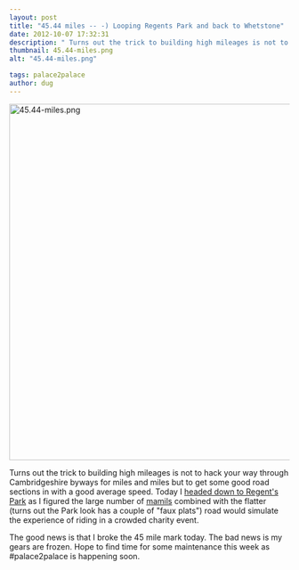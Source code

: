 ```yaml
---
layout: post
title: "45.44 miles -- -) Looping Regents Park and back to Whetstone"
date: 2012-10-07 17:32:31
description: " Turns out the trick to building high mileages is not to hack your way through Cambridgeshire byways for miles and miles but to get some good road sections in with a good average speed. Today I headed down to&#8230;"
thumbnail: 45.44-miles.png
alt: "45.44-miles.png"

tags: palace2palace
author: dug
---
```


<p><a href="http://donkeyontheedge.com/assets_c/2012/10/45.44-miles-936.html" onclick="window.open('http://donkeyontheedge.com/assets_c/2012/10/45.44-miles-936.html','popup','width=1618,height=944,scrollbars=no,resizable=no,toolbar=no,directories=no,location=no,menubar=no,status=no,left=0,top=0'); return false"><img src="http://donkeyontheedge.com/assets_c/2012/10/45.44-miles-thumb-580x338-936.png" width="640" foo="338" alt="45.44-miles.png"  style="" /></a></p>

<p>Turns out the trick to building high mileages is not to hack your way through Cambridgeshire byways for miles and miles but to get some good road sections in with a good average speed. Today I <a href="http://www.mapmyride.com/routes/view/143737559">headed down to Regent's Park</a> as I figured the large number of <a href="http://www.biketastic.co.uk/wiggle-does-it-for-middle-aged-men-in-lycra/">mamils</a> combined with the flatter (turns out the Park look has a couple of "faux plats") road would simulate the experience of riding in a crowded charity event.</p>

<p>The good news is that I broke the 45 mile mark today. The bad news is my gears are frozen. Hope to find time for some maintenance this week as #palace2palace is happening soon.</p>
